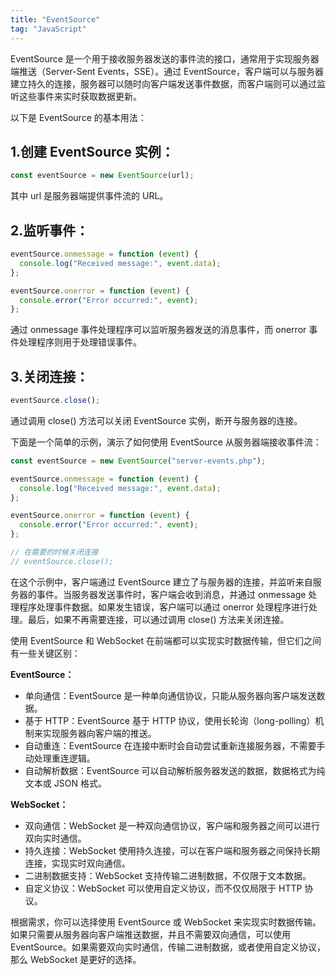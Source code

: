 ```yaml
---
title: "EventSource"
tag: "JavaScript"
---
```


EventSource 是一个用于接收服务器发送的事件流的接口，通常用于实现服务器端推送（Server-Sent Events，SSE）。通过 EventSource，客户端可以与服务器建立持久的连接，服务器可以随时向客户端发送事件数据，而客户端则可以通过监听这些事件来实时获取数据更新。

以下是 EventSource 的基本用法：

## 1.创建 EventSource 实例：

```js
const eventSource = new EventSource(url);
```

其中 url 是服务器端提供事件流的 URL。

## 2.监听事件：

```js
eventSource.onmessage = function (event) {
  console.log("Received message:", event.data);
};

eventSource.onerror = function (event) {
  console.error("Error occurred:", event);
};
```

通过 onmessage 事件处理程序可以监听服务器发送的消息事件，而 onerror 事件处理程序则用于处理错误事件。

## 3.关闭连接：

```js
eventSource.close();
```

通过调用 close() 方法可以关闭 EventSource 实例，断开与服务器的连接。

下面是一个简单的示例，演示了如何使用 EventSource 从服务器端接收事件流：

```js
const eventSource = new EventSource("server-events.php");

eventSource.onmessage = function (event) {
  console.log("Received message:", event.data);
};

eventSource.onerror = function (event) {
  console.error("Error occurred:", event);
};

// 在需要的时候关闭连接
// eventSource.close();
```

在这个示例中，客户端通过 EventSource 建立了与服务器的连接，并监听来自服务器的事件。当服务器发送事件时，客户端会收到消息，并通过 onmessage 处理程序处理事件数据。如果发生错误，客户端可以通过 onerror 处理程序进行处理。最后，如果不再需要连接，可以通过调用 close() 方法来关闭连接。

使用 EventSource 和 WebSocket 在前端都可以实现实时数据传输，但它们之间有一些关键区别：

**EventSource：**

- 单向通信：EventSource 是一种单向通信协议，只能从服务器向客户端发送数据。
- 基于 HTTP：EventSource 基于 HTTP 协议，使用长轮询（long-polling）机制来实现服务器向客户端的推送。
- 自动重连：EventSource 在连接中断时会自动尝试重新连接服务器，不需要手动处理重连逻辑。
- 自动解析数据：EventSource 可以自动解析服务器发送的数据，数据格式为纯文本或 JSON 格式。

**WebSocket：**

- 双向通信：WebSocket 是一种双向通信协议，客户端和服务器之间可以进行双向实时通信。
- 持久连接：WebSocket 使用持久连接，可以在客户端和服务器之间保持长期连接，实现实时双向通信。
- 二进制数据支持：WebSocket 支持传输二进制数据，不仅限于文本数据。
- 自定义协议：WebSocket 可以使用自定义协议，而不仅仅局限于 HTTP 协议。

根据需求，你可以选择使用 EventSource 或 WebSocket 来实现实时数据传输。如果只需要从服务器向客户端推送数据，并且不需要双向通信，可以使用 EventSource。如果需要双向实时通信，传输二进制数据，或者使用自定义协议，那么 WebSocket 是更好的选择。
